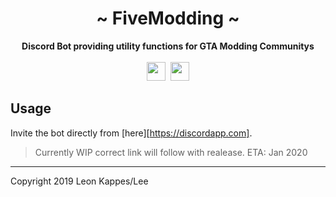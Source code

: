 <div align="center">
    <h1>~ FiveModding ~</h1>
    <strong>Discord Bot providing utility functions for GTA Modding Communitys</strong><br><br>
    <img src="https://forthebadge.com/images/badges/made-with-java.svg" height="30" />&nbsp;
    <a href="https://discord.gg/tyB74AZ"><img src="https://img.shields.io/discord/652898771436568586.svg?logo=discord&style=for-the-badge" height="30"><a>
</div>

## Usage

Invite the bot directly from [here][https://discordapp.com].
> Currently WIP correct link will follow with realease. ETA: Jan 2020

---
Copyright 2019 Leon Kappes/Lee
